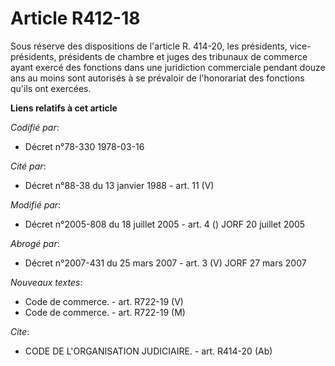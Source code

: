 # Article R412-18

Sous réserve des dispositions de l'article R. 414-20, les présidents, vice-présidents, présidents de chambre et juges des
tribunaux de commerce ayant exercé des fonctions dans une juridiction commerciale pendant douze ans au moins sont autorisés à
se prévaloir de l'honorariat des fonctions qu'ils ont exercées.

**Liens relatifs à cet article**

_Codifié par_:

  - Décret n°78-330 1978-03-16

_Cité par_:

  - Décret n°88-38 du 13 janvier 1988 - art. 11 (V)

_Modifié par_:

  - Décret n°2005-808 du 18 juillet 2005 - art. 4 () JORF 20 juillet 2005

_Abrogé par_:

  - Décret n°2007-431 du 25 mars 2007 - art. 3 (V) JORF 27 mars 2007

_Nouveaux textes_:

  - Code de commerce. - art. R722-19 (V)
  - Code de commerce. - art. R722-19 (M)

_Cite_:

  - CODE DE L'ORGANISATION JUDICIAIRE. - art. R414-20 (Ab)

